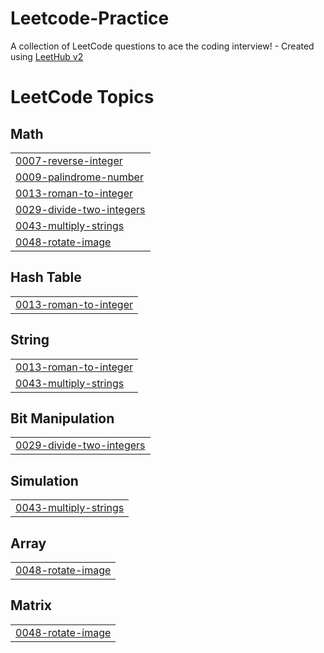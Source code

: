 # Leetcode-Practice
A collection of LeetCode questions to ace the coding interview! - Created using [LeetHub v2](https://github.com/arunbhardwaj/LeetHub-2.0)

<!---LeetCode Topics Start-->
# LeetCode Topics
## Math
|  |
| ------- |
| [0007-reverse-integer](https://github.com/Vinothini16/Leetcode-Practice/tree/master/0007-reverse-integer) |
| [0009-palindrome-number](https://github.com/Vinothini16/Leetcode-Practice/tree/master/0009-palindrome-number) |
| [0013-roman-to-integer](https://github.com/Vinothini16/Leetcode-Practice/tree/master/0013-roman-to-integer) |
| [0029-divide-two-integers](https://github.com/Vinothini16/Leetcode-Practice/tree/master/0029-divide-two-integers) |
| [0043-multiply-strings](https://github.com/Vinothini16/Leetcode-Practice/tree/master/0043-multiply-strings) |
| [0048-rotate-image](https://github.com/Vinothini16/Leetcode-Practice/tree/master/0048-rotate-image) |
## Hash Table
|  |
| ------- |
| [0013-roman-to-integer](https://github.com/Vinothini16/Leetcode-Practice/tree/master/0013-roman-to-integer) |
## String
|  |
| ------- |
| [0013-roman-to-integer](https://github.com/Vinothini16/Leetcode-Practice/tree/master/0013-roman-to-integer) |
| [0043-multiply-strings](https://github.com/Vinothini16/Leetcode-Practice/tree/master/0043-multiply-strings) |
## Bit Manipulation
|  |
| ------- |
| [0029-divide-two-integers](https://github.com/Vinothini16/Leetcode-Practice/tree/master/0029-divide-two-integers) |
## Simulation
|  |
| ------- |
| [0043-multiply-strings](https://github.com/Vinothini16/Leetcode-Practice/tree/master/0043-multiply-strings) |
## Array
|  |
| ------- |
| [0048-rotate-image](https://github.com/Vinothini16/Leetcode-Practice/tree/master/0048-rotate-image) |
## Matrix
|  |
| ------- |
| [0048-rotate-image](https://github.com/Vinothini16/Leetcode-Practice/tree/master/0048-rotate-image) |
<!---LeetCode Topics End-->